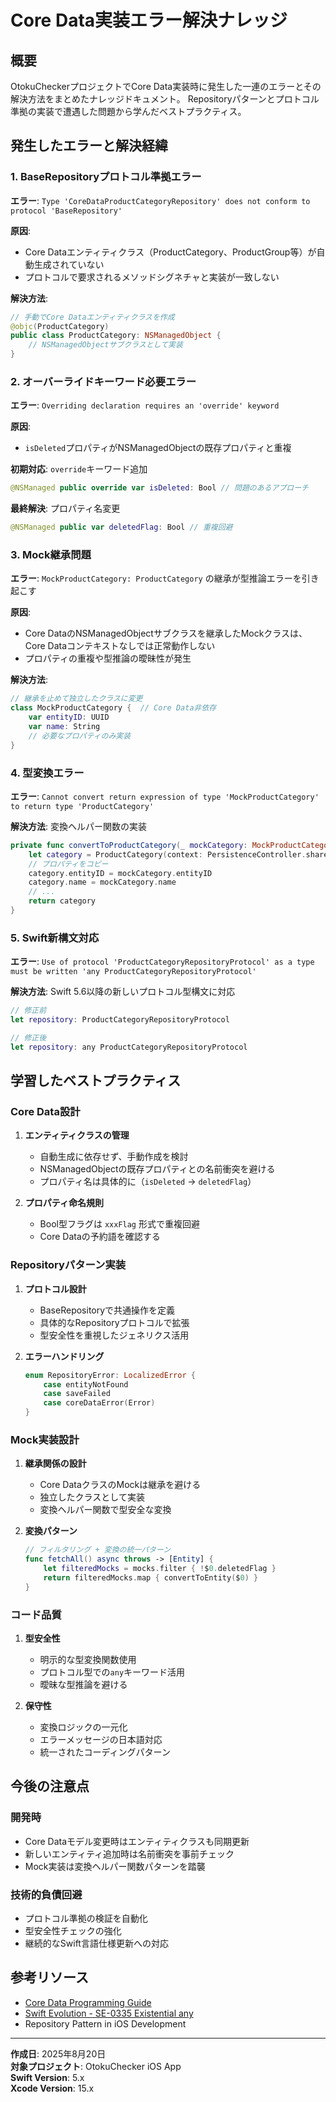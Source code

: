 # Core Data実装エラー解決ナレッジ

## 概要

OtokuCheckerプロジェクトでCore Data実装時に発生した一連のエラーとその解決方法をまとめたナレッジドキュメント。
Repositoryパターンとプロトコル準拠の実装で遭遇した問題から学んだベストプラクティス。

## 発生したエラーと解決経緯

### 1. BaseRepositoryプロトコル準拠エラー

**エラー**: `Type 'CoreDataProductCategoryRepository' does not conform to protocol 'BaseRepository'`

**原因**: 
- Core Dataエンティティクラス（ProductCategory、ProductGroup等）が自動生成されていない
- プロトコルで要求されるメソッドシグネチャと実装が一致しない

**解決方法**:
```swift
// 手動でCore Dataエンティティクラスを作成
@objc(ProductCategory)
public class ProductCategory: NSManagedObject {
    // NSManagedObjectサブクラスとして実装
}
```

### 2. オーバーライドキーワード必要エラー

**エラー**: `Overriding declaration requires an 'override' keyword`

**原因**: 
- `isDeleted`プロパティがNSManagedObjectの既存プロパティと重複

**初期対応**: `override`キーワード追加
```swift
@NSManaged public override var isDeleted: Bool // 問題のあるアプローチ
```

**最終解決**: プロパティ名変更
```swift
@NSManaged public var deletedFlag: Bool // 重複回避
```

### 3. Mock継承問題

**エラー**: `MockProductCategory: ProductCategory` の継承が型推論エラーを引き起こす

**原因**:
- Core DataのNSManagedObjectサブクラスを継承したMockクラスは、Core Dataコンテキストなしでは正常動作しない
- プロパティの重複や型推論の曖昧性が発生

**解決方法**:
```swift
// 継承を止めて独立したクラスに変更
class MockProductCategory {  // Core Data非依存
    var entityID: UUID
    var name: String
    // 必要なプロパティのみ実装
}
```

### 4. 型変換エラー

**エラー**: `Cannot convert return expression of type 'MockProductCategory' to return type 'ProductCategory'`

**解決方法**: 変換ヘルパー関数の実装
```swift
private func convertToProductCategory(_ mockCategory: MockProductCategory) -> ProductCategory {
    let category = ProductCategory(context: PersistenceController.shared.container.viewContext)
    // プロパティをコピー
    category.entityID = mockCategory.entityID
    category.name = mockCategory.name
    // ...
    return category
}
```

### 5. Swift新構文対応

**エラー**: `Use of protocol 'ProductCategoryRepositoryProtocol' as a type must be written 'any ProductCategoryRepositoryProtocol'`

**解決方法**: Swift 5.6以降の新しいプロトコル型構文に対応
```swift
// 修正前
let repository: ProductCategoryRepositoryProtocol

// 修正後  
let repository: any ProductCategoryRepositoryProtocol
```

## 学習したベストプラクティス

### Core Data設計

1. **エンティティクラスの管理**
   - 自動生成に依存せず、手動作成を検討
   - NSManagedObjectの既存プロパティとの名前衝突を避ける
   - プロパティ名は具体的に（`isDeleted` → `deletedFlag`）

2. **プロパティ命名規則**
   - Bool型フラグは `xxxFlag` 形式で重複回避
   - Core Dataの予約語を確認する

### Repositoryパターン実装

1. **プロトコル設計**
   - BaseRepositoryで共通操作を定義
   - 具体的なRepositoryプロトコルで拡張
   - 型安全性を重視したジェネリクス活用

2. **エラーハンドリング**
   ```swift
   enum RepositoryError: LocalizedError {
       case entityNotFound
       case saveFailed
       case coreDataError(Error)
   }
   ```

### Mock実装設計

1. **継承関係の設計**
   - Core DataクラスのMockは継承を避ける
   - 独立したクラスとして実装
   - 変換ヘルパー関数で型安全な変換

2. **変換パターン**
   ```swift
   // フィルタリング + 変換の統一パターン
   func fetchAll() async throws -> [Entity] {
       let filteredMocks = mocks.filter { !$0.deletedFlag }
       return filteredMocks.map { convertToEntity($0) }
   }
   ```

### コード品質

1. **型安全性**
   - 明示的な型変換関数使用
   - プロトコル型での`any`キーワード活用
   - 曖昧な型推論を避ける

2. **保守性**
   - 変換ロジックの一元化
   - エラーメッセージの日本語対応
   - 統一されたコーディングパターン

## 今後の注意点

### 開発時
- Core Dataモデル変更時はエンティティクラスも同期更新
- 新しいエンティティ追加時は名前衝突を事前チェック
- Mock実装は変換ヘルパー関数パターンを踏襲

### 技術的負債回避
- プロトコル準拠の検証を自動化
- 型安全性チェックの強化
- 継続的なSwift言語仕様更新への対応

## 参考リソース

- [Core Data Programming Guide](https://developer.apple.com/library/archive/documentation/Cocoa/Conceptual/CoreData/)
- [Swift Evolution - SE-0335 Existential any](https://github.com/apple/swift-evolution/blob/main/proposals/0335-existential-any.md)
- Repository Pattern in iOS Development

---

**作成日**: 2025年8月20日  
**対象プロジェクト**: OtokuChecker iOS App  
**Swift Version**: 5.x  
**Xcode Version**: 15.x
